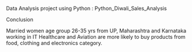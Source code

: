 Data Analysis project using Python : Python_Diwali_Sales_Analysis


Conclusion 

Married women age group 26-35 yrs from UP, Maharashtra and Karnataka working in IT Healthcare and Aviation are more likely to buy products from food, clothing and electronics category.

